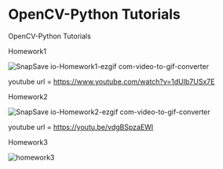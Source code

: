 # OpenCV-Python Tutorials
OpenCV-Python Tutorials

Homework1

![SnapSave io-Homework1-ezgif com-video-to-gif-converter](https://github.com/user-attachments/assets/b1b039e3-76b0-4caa-a845-dec1a9323cea)

youtube url = https://www.youtube.com/watch?v=1dUIb7USx7E

Homework2 

![SnapSave io-Homework2-ezgif com-video-to-gif-converter](https://github.com/user-attachments/assets/aecc1495-d76d-4f79-91fa-7e21b81359af)

youtube url = https://youtu.be/vdgBSpzaEWI

Homework3

![homework3](https://github.com/user-attachments/assets/3b181e9b-f7ec-43a2-9f3f-44d4622dcc46)
